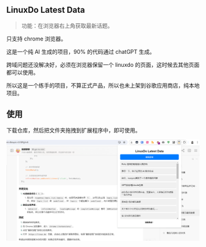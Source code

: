 ## LinuxDo Latest Data

> 功能：在浏览器右上角获取最新话题。

只支持 chrome 浏览器。

这是一个纯 AI 生成的项目，90% 的代码通过 chatGPT 生成。

跨域问题还没解决好，必须在浏览器保留一个 linuxdo 的页面，这时候去其他页面都可以使用。

所以这是一个练手的项目，不算正式产品，所以也未上架到谷歌应用商店，纯本地项目。

## 使用

下载仓库，然后把文件夹拖拽到扩展程序中，即可使用。

![alt text](image.png)
